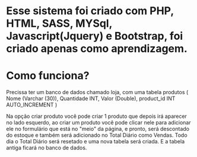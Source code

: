# Esse sistema foi criado com PHP, HTML, SASS, MYSql, Javascript(Jquery) e Bootstrap, foi criado apenas como aprendizagem.

# Como funciona?
Precissa ter um banco de dados chamado loja, com uma tabela produtos ( Nome (Varchar (30)), Quantidade INT, Valor (Double), product_id INT AUTO_INCREMENT )

Na opção criar produto você pode criar 1 produto que depois irá aparecer no lado esquerdo, ao criar um produto você pode clicar nele para adicionar ele no formulário que está no "meio" da página, e pronto, será descontado do estoque e também será adicionado no Total Diário como Vendas. Todo dia o Total Diário será resetado e uma nova tabela será criada. E a tabela antiga ficará no banco de dados.


